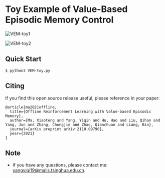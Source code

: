 # Toy Example of Value-Based Episodic Memory Control

![VEM-toy1](https://github.com/YiqinYang/VEM/blob/main/toy_example/toy1.png=400x400)

![VEM-toy2](https://github.com/YiqinYang/VEM/blob/main/toy_example/toy2.png=400x400)

## Quick Start

```shell
$ python3 VEM-toy.py
```

## Citing
If you find this open source release useful, please reference in your paper:
```
@article{ma2021offline,
  title={Offline Reinforcement Learning with Value-based Episodic Memory},
  author={Ma, Xiaoteng and Yang, Yiqin and Hu, Hao and Liu, Qihan and Yang, Jun and Zhang, Chongjie and Zhao, Qianchuan and Liang, Bin},
  journal={arXiv preprint arXiv:2110.09796},
  year={2021}
}
```

## Note
+ If you have any questions, please contact me: yangyiqi19@mails.tsinghua.edu.cn. 
